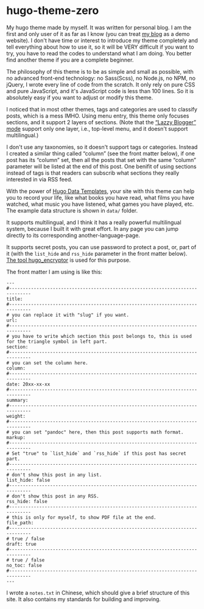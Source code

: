 # hugo-theme-zero

My hugo theme made by myself. It was written for personal blog. I am the first and only user of it as far as I know (you can treat [my blog](https://zerovip.github.io/) as a demo website). I don't have time or interest to introduce my theme completely and tell everything about how to use it, so it will be VERY difficult if you want to try, you have to read the codes to understand what I am doing. You better find another theme if you are a complete beginner.

The philosophy of this theme is to be as simple and small as possible, with no advanced front-end technology: no Sass(Scss), no Node.js, no NPM, no jQuery, I wrote every line of code from the scratch. It only rely on pure CSS and pure JavaScript, and it's JavaScript code is less than 100 lines. So it is absolutely easy if you want to adjust or modify this theme.

I noticed that in most other themes, tags and categories are used to classify posts, which is a mess IMHO. Using menu entry, this theme only focuses sections, and it support 2 layers of sections. (Note that the [“Lazzy Blogger” mode](https://gohugo.io/templates/menu-templates/#section-menu-for-lazy-bloggers) support only one layer, i.e., top-level menu, and it doesn't support multilingual.) 

I don't use any taxonomies, so it doesn't support tags or categories. Instead I created a similar thing called “column” (see the front matter below), if one post has its “column” set, then all the posts that set with the same “column” parameter will be listed at the end of this post. One benifit of using sections instead of tags is that readers can subscrib what sections they really interested in via RSS feed.

With the power of [Hugo Data Templates](https://gohugo.io/templates/data-templates/), your site with this theme can help you to record your life, like what books you have read, what films you have watched, what music you have listened, what games you have played, etc. The example data structure is shown in `data/` folder.

It supports multilingual, and I think it has a really powerful multilingual system, because I built it with great effort. In any page you can jump directly to its corresponding another-language-page.

It supports secret posts, you can use password to protect a post, or, part of it (with the `list_hide` and `rss_hide` parameter in the front matter below). [The tool hugo_encryptor](https://github.com/Li4n0/hugo_encryptor) is used for this purpose.

The front matter I am using is like this:

```
---
#------------------------------------------------------------------------------
title: 
#------------------------------------------------------------------------------
# you can replace it with "slug" if you want.
url: 
#------------------------------------------------------------------------------
# you have to write which section this post belongs to, this is used for the triangle symbol in left part.
section: 
#------------------------------------------------------------------------------
# you can set the column here.
column: 
#------------------------------------------------------------------------------
date: 20xx-xx-xx
#------------------------------------------------------------------------------
summary: 
#------------------------------------------------------------------------------
weight: 
#------------------------------------------------------------------------------
# you can set "pandoc" here, then this post supports math format.
markup: 
#------------------------------------------------------------------------------
# Set "true" to `list_hide` and `rss_hide` if this post has secret part.
#------------------------------------------------------------------------------
# don't show this post in any list.
list_hide: false
#------------------------------------------------------------------------------
# don't show this post in any RSS.
rss_hide: false
#------------------------------------------------------------------------------
# this is only for myself, to show PDF file at the end.
file_path: 
#------------------------------------------------------------------------------
# true / false
draft: true
#------------------------------------------------------------------------------
# true / false
no_toc: false
#------------------------------------------------------------------------------
---
```

I wrote a `notes.txt` in Chinese, which should give a brief structure of this site. It also contains my standards for building and improving.
